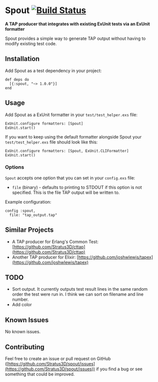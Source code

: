 # Spout [![Build Status](https://travis-ci.org/Stratus3D/Spout.svg?branch=master)](https://travis-ci.org/Stratus3D/Spout)

**A TAP producer that integrates with existing ExUnit tests via an ExUnit formatter**

Spout provides a simple way to generate TAP output without having to modify existing test code.

## Installation

Add Spout as a test dependency in your project:

    def deps do
      [{:spout, "~> 1.0.0"}]
    end

## Usage

Add Spout as a ExUnit formatter in your `test/test_helper.exs` file:

    ExUnit.configure formatters: [Spout]
    ExUnit.start()

If you want to keep using the default formatter alongside Spout your `test/test_helper.exs` file should look like this:

    ExUnit.configure formatters: [Spout, ExUnit.CLIFormatter]
    ExUnit.start()

### Options

`Spout` accepts one option that you can set in your `config.exs` file:

* `file` (binary) - defaults to printing to STDOUT if this option is not specified. This is the file TAP output will be written to.

Example configuration:

    config :spout,
      file: "tap_output.tap"

## Similar Projects

* A TAP producer for Erlang's Common Test: [https://github.com/Stratus3D/cttap](https://github.com/Stratus3D/cttap)
* Another TAP producer for Elixir: [https://github.com/joshwlewis/tapex](https://github.com/joshwlewis/tapex)

## TODO

* Sort output. It currently outputs test result lines in the same random order the test were run in. I think we can sort on filename and line number.
* Add color

## Known Issues

No known issues.

## Contributing

Feel free to create an issue or pull request on GitHub ([https://github.com/Stratus3D/spout/issues](https://github.com/Stratus3D/spout/issues)) if you find a bug or see something that could be improved.
